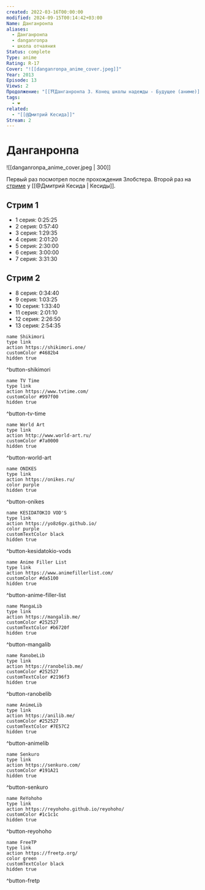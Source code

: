 ```yaml
---
created: 2022-03-16T00:00:00
modified: 2024-09-15T00:14:42+03:00
Name: Данганронпа
aliases:
  - Данганронпа
  - danganronpa
  - школа отчаяния
Status: complete
Type: anime
Rating: R-17
Cover: "![[danganronpa_anime_cover.jpeg]]"
Year: 2013
Episode: 13
Views: 2
Продолжение: "[[⛩️Данганронпа 3. Конец школы надежды - Будущее (аниме)]]"
tags:
  - ❤
related:
  - "[[@Дмитрий Кесида]]"
Stream: 2
---
```


# Данганронпа

![[danganronpa_anime_cover.jpeg | 300]]

Первый раз посмотрел после прохождения Злобстера. Второй раз на [стриме](https://onikes.ru/anismotr/490-danganronpa.html) у [[@Дмитрий Кесида | Кесиды]].

## Стрим 1
 - 1 серия: 0:25:25
 - 2 серия: 0:57:40
 - 3 серия: 1:29:35
 - 4 серия: 2:01:20
 - 5 серия: 2:30:00
 - 6 серия: 3:00:00
 - 7 серия: 3:31:30

## Стрим 2
 - 8 серия: 0:34:40
 - 9 серия: 1:03:25
 - 10 серия: 1:33:40
 - 11 серия: 2:01:10
 - 12 серия: 2:26:50
 - 13 серия: 2:54:35

```button
name Shikimori
type link
action https://shikimori.one/
customColor #4682b4
hidden true
```
^button-shikimori

```button
name TV Time
type link
action https://www.tvtime.com/
customColor #997f00
hidden true
```
^button-tv-time

```button
name World Art
type link
action http://www.world-art.ru/
customColor #7a0000
hidden true
```
^button-world-art

```button
name ONIKES
type link
action https://onikes.ru/
color purple
hidden true
```
^button-onikes

```button
name KESIDATOKIO VOD'S
type link
action https://yo8z6gv.github.io/
color purple
customTextColor black
hidden true
```
^button-kesidatokio-vods

```button
name Anime Filler List
type link
action https://www.animefillerlist.com/
customColor #da5100
hidden true
```
^button-anime-filler-list

```button
name MangaLib
type link
action https://mangalib.me/
customColor #252527
customTextColor #b6720f
hidden true
```
^button-mangalib

```button
name RanobeLib
type link
action https://ranobelib.me/
customColor #252527
customTextColor #2196f3
hidden true
```
^button-ranobelib

```button
name AnimeLib
type link
action https://anilib.me/
customColor #252527
customTextColor #7E57C2
hidden true
```
^button-animelib

```button
name Senkuro
type link
action https://senkuro.com/
customColor #191A21
hidden true
```
^button-senkuro

```button
name ReYohoho
type link
action https://reyohoho.github.io/reyohoho/
customColor #1c1c1c
hidden true
```
^button-reyohoho

```button
name FreeTP
type link
action https://freetp.org/
color green
customTextColor black
hidden true
```
^button-fretp
